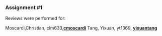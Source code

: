 ### Assignment #1
Reviews were performed for:

Moscardi,Christian, clm633,[**cmoscardi**](https://github.com/cmoscardi/PUI2017_clm633/tree/master/HW8_clm633)
Tang, Yixuan, yt1369, [**yixuantang**](https://github.com/yixuantang/PUI2017_yt1369/tree/master/HW8_yt1369)
